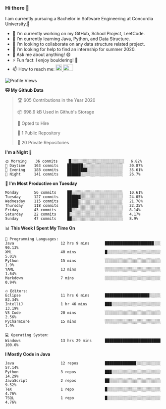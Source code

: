 ### Hi there 👋
I am currently pursuing a Bachelor in Software Engineering at Concordia University.🏫

- 🔭 I’m currently working on my GitHub, School Project, LeetCode.
- 🌱 I’m currently learning Java, Python, and Data Structure.
- 👯 I’m looking to collaborate on any data structure related project.
- 🤔 I’m looking for help to find an internship for summer 2020.
- 💬 Ask me about anything! 😄
- ⚡ Fun fact: I enjoy bouldering! 🧗‍
- 📫 How to reach me: <a href="https://www.linkedin.com/in/siu-tong-ye/" target="_blank"> <img width="20px" width="32" src="https://cdn.jsdelivr.net/npm/simple-icons@v3/icons/linkedin.svg" /> </a> <a href="mailto:SiuTongYe@gmail.com" target="_blank"> <img height="20" width="32" src="https://cdn.jsdelivr.net/npm/simple-icons@v3/icons/gmail.svg" /> </a>

<!--START_SECTION:waka-->
![Profile Views](http://img.shields.io/badge/Profile%20Views-99-blue)

**🐱 My Github Data** 

> 🏆 605 Contributions in the Year 2020
 > 
> 📦 698.9 kB Used in Github's Storage 
 > 
> 💼 Opted to Hire
 > 
> 📜 1 Public Repository 
 > 
> 🔑 20 Private Repositories 

**I'm a Night 🦉** 

```text
🌞 Morning    36 commits     █░░░░░░░░░░░░░░░░░░░░░░░░   6.82% 
🌆 Daytime    163 commits    ███████░░░░░░░░░░░░░░░░░░   30.87% 
🌃 Evening    188 commits    █████████░░░░░░░░░░░░░░░░   35.61% 
🌙 Night      141 commits    ██████░░░░░░░░░░░░░░░░░░░   26.7%

```
📅 **I'm Most Productive on Tuesday** 

```text
Monday       56 commits     ██░░░░░░░░░░░░░░░░░░░░░░░   10.61% 
Tuesday      127 commits    ██████░░░░░░░░░░░░░░░░░░░   24.05% 
Wednesday    115 commits    █████░░░░░░░░░░░░░░░░░░░░   21.78% 
Thursday     118 commits    █████░░░░░░░░░░░░░░░░░░░░   22.35% 
Friday       43 commits     ██░░░░░░░░░░░░░░░░░░░░░░░   8.14% 
Saturday     22 commits     █░░░░░░░░░░░░░░░░░░░░░░░░   4.17% 
Sunday       47 commits     ██░░░░░░░░░░░░░░░░░░░░░░░   8.9%

```


📊 **This Week I Spent My Time On** 

```text
💬 Programming Languages: 
Java                     12 hrs 9 mins       ██████████████████████░░░   90.13% 
XML                      40 mins             █░░░░░░░░░░░░░░░░░░░░░░░░   5.01% 
Python                   15 mins             ░░░░░░░░░░░░░░░░░░░░░░░░░   1.9% 
YAML                     13 mins             ░░░░░░░░░░░░░░░░░░░░░░░░░   1.64% 
Markdown                 7 mins              ░░░░░░░░░░░░░░░░░░░░░░░░░   0.94%

🔥 Editors: 
Eclipse                  11 hrs 6 mins       ████████████████████░░░░░   82.34% 
IntelliJ                 1 hr 46 mins        ███░░░░░░░░░░░░░░░░░░░░░░   13.19% 
VS Code                  20 mins             ░░░░░░░░░░░░░░░░░░░░░░░░░   2.56% 
PyCharmCore              15 mins             ░░░░░░░░░░░░░░░░░░░░░░░░░   1.9%

💻 Operating System: 
Windows                  13 hrs 29 mins      █████████████████████████   100.0%

```

**I Mostly Code in Java** 

```text
Java                     12 repos            ██████████████░░░░░░░░░░░   57.14% 
Python                   3 repos             ███░░░░░░░░░░░░░░░░░░░░░░   14.29% 
JavaScript               2 repos             ██░░░░░░░░░░░░░░░░░░░░░░░   9.52% 
TeX                      1 repo              █░░░░░░░░░░░░░░░░░░░░░░░░   4.76% 
TSQL                     1 repo              █░░░░░░░░░░░░░░░░░░░░░░░░   4.76%

```



<!--END_SECTION:waka-->

